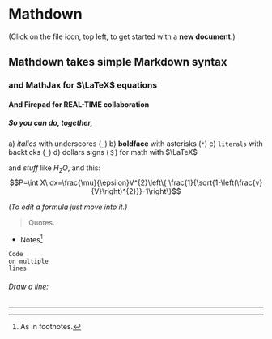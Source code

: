 # Mathdown
(Click on the file icon, top left, to get started with a **new document**.)
## Mathdown takes simple Markdown syntax
### and MathJax for $\LaTeX$ equations
#### And Firepad for REAL-TIME collaboration
#####  So you can do, together,

a) _italics_ with underscores (`_`)
b) **boldface** with asterisks (`*`) 
c) `literals` with backticks (`_`)
d) dollars signs (`＄`) for math with $\LaTeX$

and _stuff_ like $H_2O$, and this:
$$P=\int X\ dx=\frac{\mu}{\epsilon}V^{2}\left\{ \frac{1}{\sqrt{1-\left(\frac{v}{V}\right)^{2}}}-1\right\}$$

_(To edit a formula just move into it.)_

> Quotes.

- Notes[^1]
[^1]: As in footnotes.

````
Code
on multiple 
lines
````
###### Draw a line:

***
